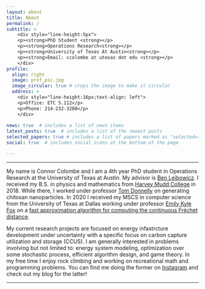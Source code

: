 ```yaml
---
layout: about
title: About
permalink: /
subtitle: >
    <div style="line-height:5px">
    <p><strong>PhD Student <strong></p>
    <p><strong>Operations Research<strong></p>
    <p><strong>University of Texas At Austin<strong></p>
    <p><strong>Email: ccolombe at utexas dot edu <strong></p>
    </div>
profile:
  align: right
  image: prof_pic.jpg
  image_circular: true # crops the image to make it circular
  address: >
    <div style="line-height:16px;text-align: left">
    <p>Office: ETC 5.112</p>
    <p>Phone: 214-232-3280</p>
    </div>
  
news: true  # includes a list of news items
latest_posts: true  # includes a list of the newest posts
selected_papers: true # includes a list of papers marked as "selected={true}"
social: true  # includes social icons at the bottom of the page

---
```

<hr>

My name is Connor Colombe and I am a 4th year PhD student in Operations Research at the University of Texas at Austin. My advisor is [Ben Leibowicz](https://sites.utexas.edu/leibowicz/). I received my B.S. in physics and mathematics from [Harvey Mudd College](https://www.hmc.edu/) in 2018. While there, I worked under professor [Tom Donnelly](https://www.hmc.edu/about/news/experts/tom-donnelly/) on generating chitosan nanoparticles. In 2020 I received my MSCS in computer science from the University of Texas at Dallas working under professor [Emily Kyle Fox](https://cs.utdallas.edu/people/faculty/fox-kyle/) on a [fast approximation algorithm for computing the continuous Fréchet distance](https://arxiv.org/abs/2007.07994).

 My current research projects are focused on energy infastrcture development under uncertainty with a specific focus on carbon capture utilization and storage (CCUS). I am generally interested in problems involving but not limited to: energy system modeling, optimization over some stochastic process, efficient algorithm design, and game theory.  In my free time I enjoy rock climbing and working on recreational math and programming problems. You can find me doing the former on [Instagram](https://www.instagram.com/connorcolombe/) and check out my blog for the latter!

<hr>

